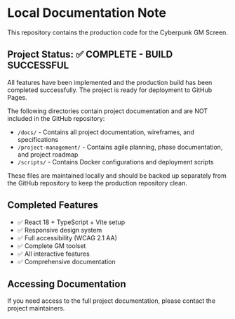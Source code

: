 # Local Documentation Note

This repository contains the production code for the Cyberpunk GM Screen.

## Project Status: ✅ COMPLETE - BUILD SUCCESSFUL

All features have been implemented and the production build has been completed successfully. The project is ready for deployment to GitHub Pages.

The following directories contain project documentation and are NOT included in the GitHub repository:

- `/docs/` - Contains all project documentation, wireframes, and specifications
- `/project-management/` - Contains agile planning, phase documentation, and project roadmap
- `/scripts/` - Contains Docker configurations and deployment scripts

These files are maintained locally and should be backed up separately from the GitHub repository to keep the production repository clean.

## Completed Features

- ✅ React 18 + TypeScript + Vite setup
- ✅ Responsive design system
- ✅ Full accessibility (WCAG 2.1 AA)
- ✅ Complete GM toolset
- ✅ All interactive features
- ✅ Comprehensive documentation

## Accessing Documentation

If you need access to the full project documentation, please contact the project maintainers.